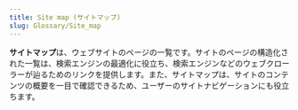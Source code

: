 ```yaml
---
title: Site map (サイトマップ)
slug: Glossary/Site_map
---
```

**サイトマップ**は、ウェブサイトのページの一覧です。サイトのページの構造化された一覧は、検索エンジンの最適化に役立ち、検索エンジンなどのウェブクローラーが辿るためのリンクを提供します。また、サイトマップは、サイトのコンテンツの概要を一目で確認できるため、ユーザーのサイトナビゲーションにも役立ちます。
